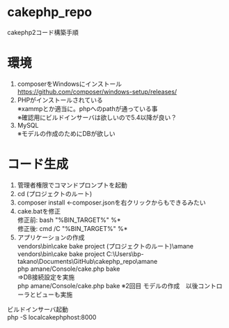 # cakephp_repo
cakephp2コード構築手順


# 環境

1. composerをWindowsにインストール  
https://github.com/composer/windows-setup/releases/  
1. PHPがインストールされている  
※xammpとか適当に。phpへのpathが通っている事  
※確認用にビルドインサーバは欲しいので5.4以降が良い？  
1. MySQL  
※モデルの作成のためにDBが欲しい  


# コード生成  
1. 管理者権限でコマンドプロンプトを起動  
1. cd (プロジェクトのルート)  
1. composer install ←composer.jsonを右クリックからもできるみたい  
1. cake.batを修正  
修正前: bash "%BIN_TARGET%" %*  
修正後: cmd /C "%BIN_TARGET%" %*  
1. アプリケーションの作成  
vendors\bin\cake bake project (プロジェクトのルート)\amane  
vendors\bin\cake bake project C:\Users\bp-takano\Documents\GitHub\cakephp_repo\amane  
php amane/Console/cake.php bake  
⇒DB接続設定を実施  
php amane/Console/cake.php bake      ※2回目 モデルの作成　以後コントローラとビューも実施  



ビルドインサーバ起動  
php -S localcakephphost:8000  